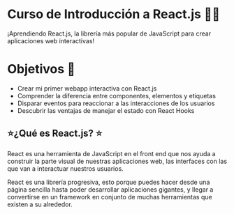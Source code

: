 # Curso de Introducción a React.js :robot::green_heart:
¡Aprendiendo React.js, la librería más popular de JavaScript para crear aplicaciones web interactivas! 

# Objetivos :rocket:
 
* Crear mi primer webapp interactiva con React.js
* Comprender la diferencia entre componentes, elementos y etiquetas
* Disparar eventos para reaccionar a las interacciones de los usuarios
* Descubrir las ventajas de manejar el estado con React Hooks

## :star:¿Qué es React.js? :star:
React es una herramienta de JavaScript en el front end que nos ayuda a construir la parte visual de nuestras aplicaciones web, las interfaces con las que van a interactuar nuestros usuarios.

React es una librería progresiva, esto porque puedes hacer desde una página sencilla hasta poder desarrollar aplicaciones gigantes, y llegar a convertirse en un framework en conjunto de muchas herramientas que existen a su alrededor.
